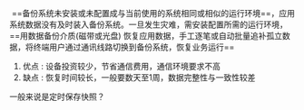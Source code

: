  ==备份系统未安装或未配置成与当前使用的系统相同或相似的运行环境==，应用系统数据没有及时装入备份系统。一旦发生灾难，需安装配置所需的运行环境，==用数据备份介质(磁带或光盘) 恢复应用数据，手工逐笔或自动批量追补孤立数据，将终端用户通过通讯线路切换到备份系统，恢复业务运行==

1. 优点 : 设备投资较少，节省通信费用，通信环境要求不高
2. 缺点 : 恢复时间较长，一般要数天至1周，数据完整性与一致性较差

一般来说是定时保存快照？